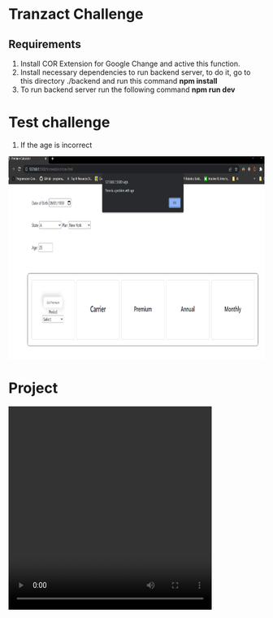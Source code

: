 # Tranzact Challenge
## Requirements
1. Install COR Extension for Google Change and active this function.
2. Install necessary dependencies to run backend server, to do it, go to this directory ./backend and run this command **npm install**
3. To run backend server run the following command **npm run dev**

# Test challenge
1. If the age is incorrect
<img align='center' src="./images/AgeError.PNG"  width="700" height="400">

# Project
<video width="400" height="400" controls> <source src="tranzact.mp4" type="video/mp4"> </video>

